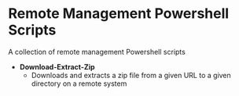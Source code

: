 # Remote Management Powershell Scripts

A collection of remote management Powershell scripts


* **Download-Extract-Zip**
    * Downloads and extracts a zip file from a given URL to a given directory on a remote system



